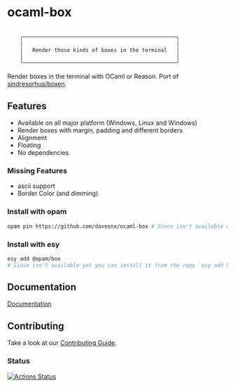 # ocaml-box

```bash

    ╭─────────────────────────────────────────────────╮
    │                                                 │
    │   Render those kinds of boxes in the terminal   │
    │                                                 │
    ╰─────────────────────────────────────────────────╯

```

Render boxes in the terminal with OCaml or Reason.
Port of [sindresorhus/boxen](https://github.com/sindresorhus/boxen).

## Features

- Available on all major platform (Windows, Linux and Windows)
- Render boxes with margin, padding and different borders
- Alignment
- Floating
- No dependencies

### Missing Features

- ascii support
- Border Color (and dimming)

### Install with opam

```bash
opam pin https://github.com/davesnx/ocaml-box # Since isn't available on opam, you can install it pinning
```

### Install with esy

```bash
esy add @opam/box
# Since isn't available yet you can install it from the repo `esy add https://github.com/davesnx/ocaml-box or adding a resolution commit`
```

## Documentation

[Documentation](https://davesnx.github.io/ocaml-box/ocaml-box/index.html)

## Contributing

Take a look at our [Contributing Guide](CONTRIBUTING.md).

### Status

[![Actions Status](https://github.com/davesnx/ocaml-box/workflows/CI/badge.svg)](https://github.com/davesnx/ocaml-box/actions)
